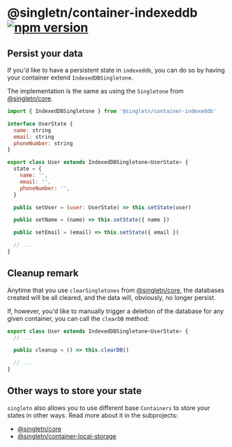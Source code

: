 # @singletn/container-indexeddb  &#8194;[![npm version](https://img.shields.io/npm/v/@singletn/indexeddb.svg?style=flat)](https://www.npmjs.com/package/@singletn/indexeddb)

## Persist your data

If you'd like to have a persistent state in `indexeddb`, you can do so by having your container extend `IndexedDBSingletone`.

The implementation is the same as using the `Singletone` from [@singletn/core](../singletn-core).

```js
import { IndexedDBSingletone } from '@singletn/container-indexeddb'

interface UserState {
  name: string
  email: string
  phoneNumber: string
}

export class User extends IndexedDBSingletone<UserState> {
  state = {
    name: '',
    email: '',
    phoneNumber: '',
  }

  public setUser = (user: UserState) => this.setState(user)

  public setName = (name) => this.setState({ name })

  public setEmail = (email) => this.setState({ email })

  // ...
}
```

## Cleanup remark

Anytime that you use `clearSingletones` from [@singletn/core](../singletn-core), the databases created will be all cleared, and the data will, obviously, no longer persist.

If, however, you'd like to manually trigger a deletion of the database for any given container, you can call the `clearDB` method:

```js
export class User extends IndexedDBSingletone<UserState> {
  // ...

  public cleanup = () => this.clearDB()

  // ...
}
```

## Other ways to store your state

`singletn` also allows you to use different base `Containers` to store your states in other ways. Read more about it in the subprojects:

- [@singletn/core](../singletn-core)
- [@singletn/container-local-storage](../local-storage)
